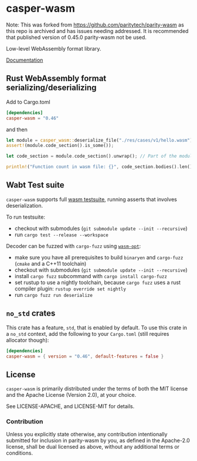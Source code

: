 # casper-wasm

Note: This was forked from https://github.com/paritytech/parity-wasm as this repo is archived and has issues needing addressed.
It is recommended that published version of 0.45.0 parity-wasm not be used.

Low-level WebAssembly format library.

[Documentation](https://docs.rs/casper-wasm)

## Rust WebAssembly format serializing/deserializing

Add to Cargo.toml

```toml
[dependencies]
casper-wasm = "0.46"
```

and then

```rust
let module = casper_wasm::deserialize_file("./res/cases/v1/hello.wasm").unwrap();
assert!(module.code_section().is_some());

let code_section = module.code_section().unwrap(); // Part of the module with functions code

println!("Function count in wasm file: {}", code_section.bodies().len());
```

## Wabt Test suite

`casper-wasm` supports full [wasm testsuite](https://github.com/WebAssembly/testsuite), running asserts that involves deserialization.

To run testsuite:

- checkout with submodules (`git submodule update --init --recursive`)
- run `cargo test --release --workspace`

Decoder can be fuzzed with `cargo-fuzz` using [`wasm-opt`](https://github.com/WebAssembly/binaryen):

- make sure you have all prerequisites to build `binaryen` and `cargo-fuzz` (`cmake` and a C++11 toolchain)
- checkout with submodules (`git submodule update --init --recursive`)
- install `cargo fuzz` subcommand with `cargo install cargo-fuzz`
- set rustup to use a nightly toolchain, because `cargo fuzz` uses a rust compiler plugin: `rustup override set nightly`
- run `cargo fuzz run deserialize`

## `no_std` crates

This crate has a feature, `std`, that is enabled by default. To use this crate
in a `no_std` context, add the following to your `Cargo.toml` (still requires allocator though):

```toml
[dependencies]
casper-wasm = { version = "0.46", default-features = false }
```

## License

`casper-wasm` is primarily distributed under the terms of both the MIT
license and the Apache License (Version 2.0), at your choice.

See LICENSE-APACHE, and LICENSE-MIT for details.

### Contribution

Unless you explicitly state otherwise, any contribution intentionally submitted
for inclusion in parity-wasm by you, as defined in the Apache-2.0 license, shall be
dual licensed as above, without any additional terms or conditions.
